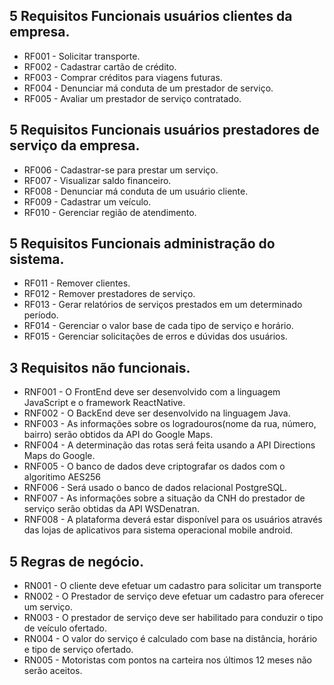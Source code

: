 ## 5 Requisitos Funcionais usuários clientes da empresa.
- RF001 - Solicitar transporte.
- RF002 - Cadastrar cartão de crédito.
- RF003 - Comprar créditos para viagens futuras.
- RF004 - Denunciar má conduta de um prestador de serviço.
- RF005 - Avaliar um prestador de serviço contratado.

## 5 Requisitos Funcionais usuários prestadores de serviço da empresa.
- RF006 - Cadastrar-se para prestar um serviço.
- RF007 - Visualizar saldo financeiro.
- RF008 - Denunciar má conduta de um usuário cliente.
- RF009 - Cadastrar um veículo.
- RF010 - Gerenciar região de atendimento.

## 5 Requisitos Funcionais administração do sistema.
- RF011 - Remover clientes.
- RF012 - Remover prestadores de serviço.
- RF013 - Gerar relatórios de serviços prestados em um determinado período.
- RF014 - Gerenciar o valor base de cada tipo de serviço e horário.
- RF015 - Gerenciar solicitações de erros e dúvidas dos usuários.

## 3 Requisitos não funcionais.
- RNF001 - O FrontEnd deve ser desenvolvido com a linguagem JavaScript e o framework ReactNative.
- RNF002 - O BackEnd deve ser desenvolvido na linguagem Java.
- RNF003 - As informações sobre os logradouros(nome da rua, número, bairro) serão obtidos da API do Google Maps.
- RNF004 - A determinação das rotas será feita usando a API Directions Maps do Google.
- RNF005 - O banco de dados deve criptografar os dados com o algoritimo AES256
- RNF006 - Será usado o banco de dados relacional PostgreSQL.
- RNF007 - As informações sobre a situação da CNH do prestador de serviço serão obtidas da API WSDenatran.
- RNF008 - A plataforma deverá estar disponível para os usuários através das lojas de aplicativos para sistema operacional
mobile android.

## 5 Regras de negócio.
- RN001 - O cliente deve efetuar um cadastro para solicitar um transporte
- RN002 - O Prestador de serviço deve efetuar um cadastro para oferecer um serviço.
- RN003 - O prestador de serviço deve ser habilitado para conduzir o tipo de veículo ofertado.
- RN004 - O valor do serviço é calculado com base na distância, horário e tipo de serviço ofertado.
- RN005 - Motoristas com pontos na carteira nos últimos 12 meses não serão aceitos.